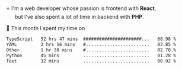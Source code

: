 ⭐ I'm a web developer whose passion is frontend with <b>React</b>,<br/>
&nbsp; &nbsp; &nbsp; but I've also spent a lot of time in backend with <b>PHP</b>.

📅 This month I spent my time on

<!--START_SECTION:waka-->

```txt
TypeScript   52 hrs 47 mins  ######################...   88.98 %
YAML         2 hrs 16 mins   #........................   03.85 %
Other        1 hr 38 mins    #........................   02.78 %
Python       45 mins         .........................   01.28 %
Text         32 mins         .........................   00.92 %
```

<!--END_SECTION:waka-->
